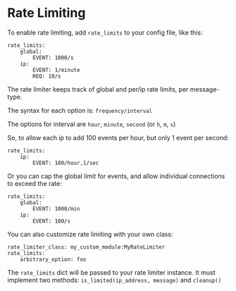 Rate Limiting
=============

To enable rate limiting, add `rate_limits` to your config file, like this:
```
rate_limits:
    global:
        EVENT: 1000/s
    ip:
        EVENT: 1/minute
        REQ: 10/s
```

The rate limiter keeps track of global and per/ip rate limits, per message-type.

The syntax for each option is:
`frequency/interval`

The options for interval are `hour`, `minute`, `second` (or `h`, `m`, `s`)

So, to allow each ip to add 100 events per hour, but only 1 event per second:
```
rate_limits:
    ip:
        EVENT: 100/hour,1/sec
```

Or you can cap the global limit for events, and allow individual connections to exceed the rate:
```
rate_limits:
    global:
        EVENT: 1000/min
    ip:
        EVENT: 100/s
```


You can also customize rate limiting with your own class:
```
rate_limiter_class: my_custom_module:MyRateLimiter
rate_limits:
    arbitrary_option: foo
```

The `rate_limits` dict will be passed to your rate limiter instance. It must implement two methods:
`is_limited(ip_address, message)` and `cleanup()`

